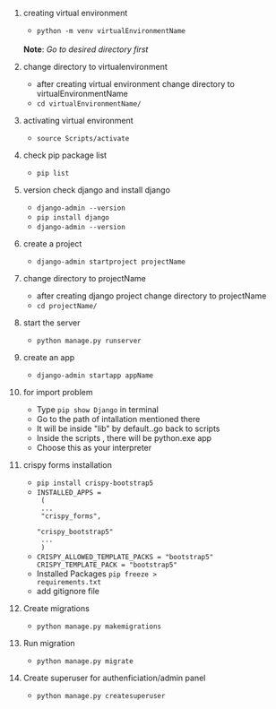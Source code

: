 1. creating virtual environment
    - <code>python -m venv virtualEnvironmentName</code> 
    <br>
    <b>Note</b>: <i>Go to desired directory first</i>

2. change directory to virtualenvironment
    - after creating virtual environment change directory to virtualEnvironmentName
    - <code>cd virtualEnvironmentName/</code>

2. activating virtual environment
    - <code>source Scripts/activate</code>

3. check pip package list
    - <code>pip list</code>

4. version check django and install django
    - <code>django-admin --version</code>
    - <code>pip install django</code>
    - <code>django-admin --version</code>

5. create a project
    - <code>django-admin startproject projectName</code>

6. change directory to projectName
    - after creating django project change directory to projectName
    - <code>cd projectName/</code>

7. start the server
    - <code>python manage.py runserver</code>

8. create an app
    - <code>django-admin startapp appName</code>

9. for import problem
    - Type <code>pip show Django</code> in terminal
    - Go to the path of intallation mentioned there
    - It will be inside "lib" by default..go back to scripts
    - Inside the scripts , there will be python.exe app
    - Choose this as your interpreter

10. crispy forms installation
    - <code>pip install crispy-bootstrap5</code>
    - <code>INSTALLED_APPS =<br>
    (
        <br>
                                ...
        <br>
                                "crispy_forms",
        <br>
                                "crispy_bootstrap5"
        <br>
                                ...
        <br>
    )
        </code>
    - <code>CRISPY_ALLOWED_TEMPLATE_PACKS = "bootstrap5"
        CRISPY_TEMPLATE_PACK = "bootstrap5"</code>
    - Installed Packages <code>pip freeze > requirements.txt</code>
    - add gitignore file
    

11. Create migrations
    - <code>python manage.py makemigrations</code>

12. Run migration
    - <code>python manage.py migrate</code>

13. Create superuser for authenficiation/admin panel
    - <code>python manage.py createsuperuser</code>